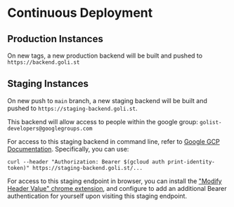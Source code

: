 # Continuous Deployment

## Production Instances

On new tags, a new production backend will be built and pushed to `https://backend.goli.st`


## Staging Instances

On new push to `main` branch, a new staging backend will be built and pushed to `https://staging-backend.goli.st`.

This backend will allow access to people within the google group: `golist-developers@googlegroups.com`

For access to this staging backend in command line, refer to [Google GCP Documentation](https://cloud.google.com/run/docs/authenticating/developers). Specifically, you can use:

```
curl --header "Authorization: Bearer $(gcloud auth print-identity-token)" https://staging-backend.goli.st/...
```

For access to this staging endpoint in browser, you can install the ["Modify Header Value" chrome extension](https://mybrowseraddon.com/modify-header-value.html), and configure to add an additional Bearer authentication for yourself upon visiting this staging endpoint.